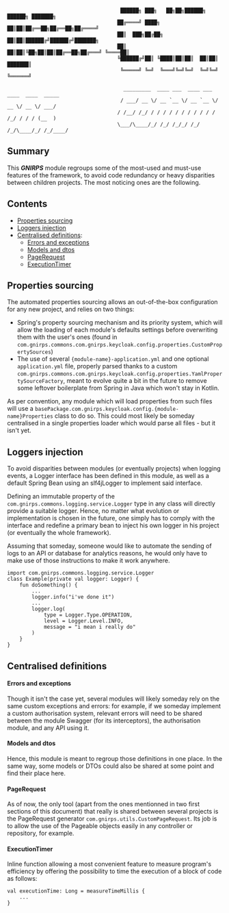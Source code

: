                                          ██████╗ ███╗   ██╗██╗██████╗ ██████╗ ███████╗
                                        ██╔════╝ ████╗  ██║██║██╔══██╗██╔══██╗██╔════╝
                                        ██║  ███╗██╔██╗ ██║██║██████╔╝██████╔╝███████╗
                                        ██║   ██║██║╚██╗██║██║██╔══██╗██╔═══╝ ╚════██║
                                        ╚██████╔╝██║ ╚████║██║██║  ██║██║     ███████║
                                         ╚═════╝ ╚═╝  ╚═══╝╚═╝╚═╝  ╚═╝╚═╝     ╚══════╝
                                                  
                                          _________  ____ ___  ____ ___  ____  ____  _____
                                         / ___/ __ \/ __ `__ \/ __ `__ \/ __ \/ __ \/ ___/
                                        / /__/ /_/ / / / / / / / / / / / /_/ / / / (__  ) 
                                        \___/\____/_/ /_/ /_/_/ /_/ /_/\____/_/ /_/____/  
               
## Summary

This ***GNIRPS*** module regroups some of the most-used and must-use features of the framework, to avoid code 
redundancy or heavy disparities between children projects. The most noticing ones are the following.

## Contents

- [Properties sourcing](https://github.com/REDLab-Team/gnirps/tree/master/src/commons#properties-sourcing)
- [Loggers injection](https://github.com/REDLab-Team/gnirps/tree/master/src/commons#loggers-injection)
- [Centralised definitions](https://github.com/REDLab-Team/gnirps/tree/master/src/commons#centralised-definitions):
    - [Errors and exceptions](https://github.com/REDLab-Team/gnirps/tree/master/src/commons#errors-and-exceptions)
    - [Models and dtos](https://github.com/REDLab-Team/gnirps/tree/master/src/commons#models-and-dtos)
    - [PageRequest](https://github.com/REDLab-Team/gnirps/tree/master/src/commons#pagerequest)
    - [ExecutionTimer](https://github.com/REDLab-Team/gnirps/tree/master/src/commons#executiontimer)
    
## Properties sourcing

The automated properties sourcing allows an out-of-the-box configuration for any new project, and relies on two things:
- Spring's property sourcing mechanism and its priority system, which will allow the loading of each module's defaults 
settings before overwriting them with the user's ones (found in 
`com.gnirps.commons.com.gnirps.keycloak.config.properties.CustomPropertySources`)
- The use of several `{module-name}-application.yml` and one optional `application.yml` file, properly parsed thanks to 
a custom `com.gnirps.commons.com.gnirps.keycloak.config.properties.YamlPropertySourceFactory`, meant to evolve quite a bit in the 
future to remove some leftover boilerplate from Spring in Java which won't stay in Kotlin.

As per convention, any module which will load properties from such files will use a 
`basePackage.com.gnirps.keycloak.config.{module-name}Properties` class to do so. This could most likely be someday centralised in a single 
properties loader which would parse all files - but it isn't yet.

## Loggers injection

To avoid disparities between modules (or eventually projects) when logging events, a Logger interface has been defined 
in this module, as well as a default Spring Bean using an slf4jLogger to implement said interface.

Defining an immutable property of the `com.gnirps.commons.logging.service.Logger` type in any class will directly provide 
a suitable logger. Hence, no matter what evolution or implementation is chosen in the future, one simply has to comply 
with the interface and redefine a primary bean to inject his own logger in his project (or eventually the whole 
framework).

Assuming that someday, someone would like to automate the sending of logs to an API or database for analytics reasons, 
he would only have to make use of those instructions to make it work anywhere.

```
import com.gnirps.commons.logging.service.Logger
class Example(private val logger: Logger) {
    fun doSomething() {
        ...
        logger.info("i've done it")
        ...
        logger.log(
            type = Logger.Type.OPERATION,
            level = Logger.Level.INFO,
            message = "i mean i really do"
        )
    } 
}
```

## Centralised definitions

#### Errors and exceptions
Though it isn't the case yet, several modules will likely someday rely on the same custom exceptions and errors: for 
example, if we someday implement a custom authorisation system, relevant errors will need to be shared between 
the module Swagger (for its interceptors), the authorisation module, and any API using it.


#### Models and dtos
Hence, this module is meant to regroup those definitions in one place. In the same way, some models or DTOs could also 
be shared at some point and find their place here.

#### PageRequest
As of now, the only tool (apart from the ones mentionned in two first sections of this document) that really is shared 
between several projects is the PageRequest generator `com.gnirps.utils.CustomPageRequest`. Its job is to allow 
the use of the Pageable objects easily in any controller or repository, for example.

#### ExecutionTimer

Inline function allowing a most convenient feature to measure program's efficiency by offering the possibility to time 
the execution of a block of code as follows:
```
val executionTime: Long = measureTimeMillis {
    ...
}
```
